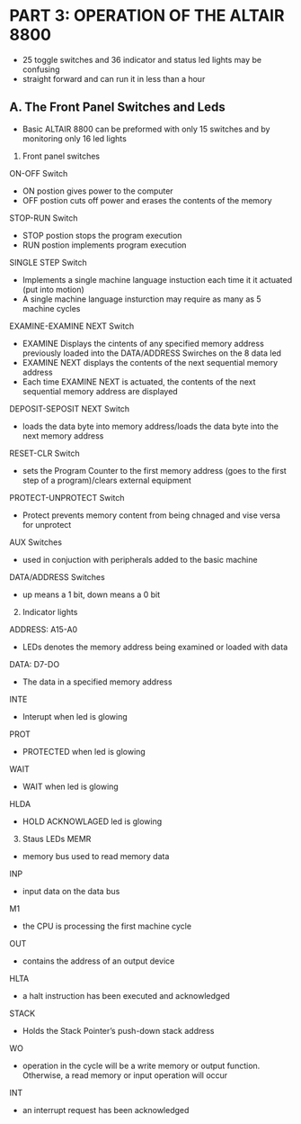 # PART 3: OPERATION OF THE ALTAIR 8800

- 25 toggle switches and 36 indicator and status led lights may be confusing
- straight forward and can run it in less than a hour

## A. The Front Panel Switches and Leds

- Basic ALTAIR 8800 can be preformed with only 15 switches and by monitoring only 16 led lights

1. Front panel switches

ON-OFF Switch
- ON postion gives power to the computer
- OFF postion cuts off power and erases the contents of the memory

STOP-RUN Switch
- STOP postion stops the program execution
- RUN postion implements program execution

SINGLE STEP Switch
- Implements a single machine language instuction each time it it actuated (put into motion)
- A single machine language insturction may require as many as 5 machine cycles

EXAMINE-EXAMINE NEXT Switch
- EXAMINE Displays the cintents of any specified memory address previously loaded into the DATA/ADDRESS Swirches on the 8 data led
- EXAMINE NEXT displays the contents of the next sequential memory address
- Each time EXAMINE NEXT is actuated, the contents of the next sequential memory address are displayed

DEPOSIT-SEPOSIT NEXT Switch
- loads the data byte into memory address/loads the data byte into the next memory address

RESET-CLR Switch
-  sets the Program Counter to the first memory address (goes to the first step of a program)/clears external equipment

PROTECT-UNPROTECT Switch
- Protect prevents memory content from being chnaged and vise versa for unprotect

AUX Switches
- used in conjuction with peripherals added to the basic machine

DATA/ADDRESS Switches
- up means a 1 bit, down means a 0 bit

2. Indicator lights

ADDRESS: A15-A0
-  LEDs denotes the memory address being examined or loaded with data

DATA: D7-DO
- The data in a specified memory address

INTE
- Interupt when led is glowing

PROT
- PROTECTED when led is glowing

WAIT
- WAIT when led is glowing

HLDA
- HOLD ACKNOWLAGED led is glowing

3. Staus LEDs
MEMR
- memory bus used to read memory data

INP
- input data on the data bus

M1
- the CPU is processing the first machine cycle

OUT
- contains the address of an output device

HLTA
- a halt instruction has been executed and acknowledged

STACK
- Holds the Stack Pointer’s push-down stack address

WO
- operation in the cycle will be a write memory or output function. Otherwise, a read memory or input operation will occur

INT
-  an interrupt request has been acknowledged













